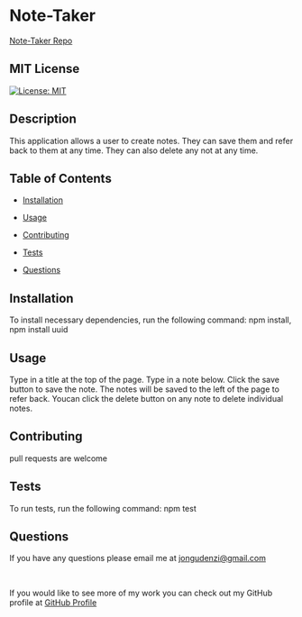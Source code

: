 # Note-Taker

[Note-Taker Repo](https://github.com/JonGudenzi/Note-Taker)

  ## MIT License
  [![License: MIT](https://img.shields.io/badge/License-MIT-yellow.svg)](https://opensource.org/licenses/MIT)

  ## Description
  This application allows a user to create notes. They can save them and refer back to them at any time.  They can also delete any not at any time.

  ## Table of Contents

  * [Installation](#Installation)

  * [Usage](#usage)

  * [Contributing](#contributing)

  * [Tests](#tests)

  * [Questions](#Questions)

## Installation
To install necessary dependencies, run the following command:
  npm install, npm install uuid

## Usage
  Type in a title at the top of the page.  Type in a note below.  Click the save button to save the note.  The notes will be saved to the left of the page to refer back. Youcan click the delete button on any note to delete individual notes.

## Contributing
  pull requests are welcome

## Tests
To run tests, run the following command:
  npm test

## Questions
If you have any questions please email me at  [jongudenzi@gmail.com](mailto:jongudenzi@gmail.com)

<br>

If you would like to see more of my work you can check out my GitHub profile at [GitHub Profile](https://github.com/JonGudenzi)

